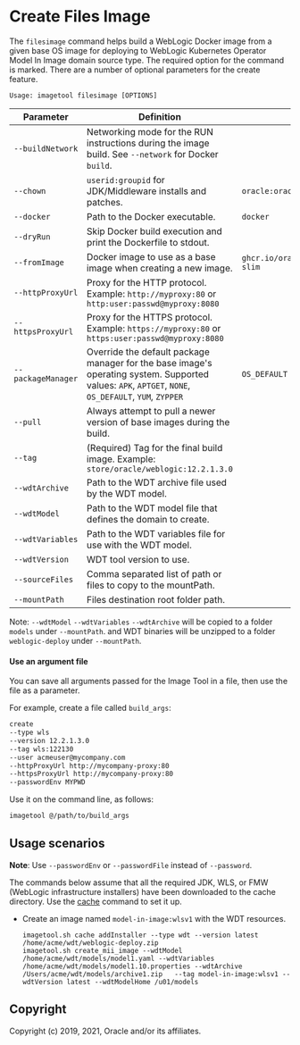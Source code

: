 # Create Files Image

The `filesimage` command helps build a WebLogic Docker image from a given base OS image for deploying to WebLogic Kubernetes Operator Model In Image domain source type. The required option for the command is marked. There are a number of optional parameters for the create feature.

```
Usage: imagetool filesimage [OPTIONS]
```

| Parameter | Definition | Default |
| --- | --- | --- |
| `--buildNetwork` | Networking mode for the RUN instructions during the image build.  See `--network` for Docker `build`.  |   |
| `--chown` | `userid:groupid` for JDK/Middleware installs and patches.  | `oracle:oracle` |
| `--docker` | Path to the Docker executable.  |  `docker` |
| `--dryRun` | Skip Docker build execution and print the Dockerfile to stdout.  |  |
| `--fromImage` | Docker image to use as a base image when creating a new image. | `ghcr.io/oracle/oraclelinux:7-slim`  |
| `--httpProxyUrl` | Proxy for the HTTP protocol. Example: `http://myproxy:80` or `http:user:passwd@myproxy:8080`  |   |
| `--httpsProxyUrl` | Proxy for the HTTPS protocol. Example: `https://myproxy:80` or `https:user:passwd@myproxy:8080`  |   |
| `--packageManager` | Override the default package manager for the base image's operating system. Supported values: `APK`, `APTGET`, `NONE`, `OS_DEFAULT`, `YUM`, `ZYPPER`  | `OS_DEFAULT`  |
| `--pull` | Always attempt to pull a newer version of base images during the build.  |   |
| `--tag` | (Required) Tag for the final build image. Example: `store/oracle/weblogic:12.2.1.3.0`  |   |
| `--wdtArchive` | Path to the WDT archive file used by the WDT model.  |   |
| `--wdtModel` | Path to the WDT model file that defines the domain to create.  |   |
| `--wdtVariables` | Path to the WDT variables file for use with the WDT model.  |   |
| `--wdtVersion` | WDT tool version to use.  |   |
| `--sourceFiles` | Comma separated list of path or files to copy to the mountPath.  |   |
| `--mountPath` | Files destination root folder path.  |   |

Note:  `--wdtModel` `--wdtVariables` `--wdtArchive` will be copied to a folder `models` under `--mountPath`. and WDT binaries will be unzipped to a folder `weblogic-deploy` under `--mountPath`.

#### Use an argument file

You can save all arguments passed for the Image Tool in a file, then use the file as a parameter.

For example, create a file called `build_args`:

```bash
create
--type wls
--version 12.2.1.3.0
--tag wls:122130
--user acmeuser@mycompany.com
--httpProxyUrl http://mycompany-proxy:80
--httpsProxyUrl http://mycompany-proxy:80
--passwordEnv MYPWD

```

Use it on the command line, as follows:

```bash
imagetool @/path/to/build_args
```

## Usage scenarios

**Note**: Use `--passwordEnv` or `--passwordFile` instead of `--password`.

The commands below assume that all the required JDK, WLS, or FMW (WebLogic infrastructure installers) have been downloaded
 to the cache directory. Use the [cache](cache.md) command to set it up.

- Create an image named `model-in-image:wlsv1` with the WDT resources.
  
  ```
  imagetool.sh cache addInstaller --type wdt --version latest /home/acme/wdt/weblogic-deploy.zip
  imagetool.sh create_mii_image --wdtModel /home/acme/wdt/models/model1.yaml --wdtVariables /home/acme/wdt/models/model1.10.properties --wdtArchive /Users/acme/wdt/models/archive1.zip   --tag model-in-image:wlsv1 --wdtVersion latest --wdtModelHome /u01/models
  ```

## Copyright
Copyright (c) 2019, 2021, Oracle and/or its affiliates.
